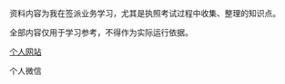 资料内容为我在签派业务学习，尤其是执照考试过程中收集、整理的知识点。

全部内容仅用于学习参考，不得作为实际运行依据。

[个人网站](http://zhangxiaotong.win "Xiaotong Blog")

个人微信


